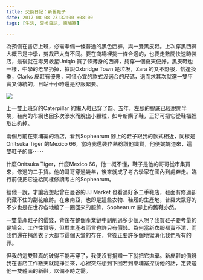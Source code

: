 ```yaml
---
title: 交換日記：新舊鞋子
date: 2017-08-08 23:32:00 +08:00
tags: [生活, 交換日記, 柬埔寨]

---
```


  
  
  
為預備在書店上班，必需準備一條普通的黑色西褲，與一雙黑皮鞋。上次穿黑西褲大概已是中學，剪裁已大有不同。要在商場裡挑一條合適的，也要走數間快速時裝店，最後就在毒男救星Uniqlo 買了條薄身的西褲，夠穿一個夏天便好。黑皮鞋也一樣，中學的老早扔掉，據說Oxbridge Town 是垃圾，Zara 的又不舒服，恰逢換季，Clarks 皮鞋有優惠，可惜心宜的款式沒適合的尺碼，退而求其次就選一雙平實又傳統的，日站十小時還是舒服緊要。  
  
  
[![](https://2.bp.blogspot.com/-ZEmhI4EEof4/WYnZj-qTLwI/AAAAAAAAFvo/059CnCgj7e4HGBfXFL5cpB9DsuGUy3y2ACLcBGAs/s320/WhatsApp%2BImage%2B2017-08-08%2Bat%2B17.03.38.jpg)](https://2.bp.blogspot.com/-ZEmhI4EEof4/WYnZj-qTLwI/AAAAAAAAFvo/059CnCgj7e4HGBfXFL5cpB9DsuGUy3y2ACLcBGAs/s1600/WhatsApp%2BImage%2B2017-08-08%2Bat%2B17.03.38.jpg)
  
  
上一雙上班穿的Caterpillar 的懶人鞋已穿了四、五年，左腳的膠底已經脫開半塊，鞋內的布網也因多次滲水而脫出小顆粒，如今新購了鞋，正好可把它從鞋櫃裡取出扔掉。  
  
兩個月前在柬埔寨的酒店，看到Sophearum 腳上的鞋子跟我的款式相近，同樣是 Onitsuka Tiger 的Mexico 66，當時我還裝作熟稔讚他識貨，他便娓娓道來，這雙鞋子的事⋯⋯  
  
什麼Onitsuka Tiger，什麼Mexico 66，他一概不懂，鞋子是他的哥哥從市集買來，修過的二手貨。他的哥哥穿過幾年，後來就成了考古學家在國內到處奔走。臨行前便把它送給同樣修讀考古的Sophearum。  
  
經他一說，才讓我想起曾在曼谷的JJ Market 也看過好多二手鞋店，鞋面有修過卻仍藏不住的刮花痕跡。在東南亞，也即是這些衣物、鞋履的生產地，普羅大眾穿的不少也是在世界各地繞了一圈回來的服飾，Sophearum 腳上的舊鞋亦然。  
  
一雙量產鞋子的價錢，背後在整個產業鏈中剝削過多少個人呢？我買鞋子要考量的是場合、工作性質等，但對生產者而言也許只有價錢。為何當新衣服都賣不清，而我們還在捐舊衣？大都市這個天堂的存在，背後正要許多個地獄消化我們所有的罪。  
  
但我的這雙鞋真的破得不能再穿了，我便沒有捐贈一下就把它拋棄。新皮鞋的價錢我在書店工作數天就能掙回來，心裡突然想到下回若到柬埔寨探訪他的話，定要送他一雙體面的新鞋，以備不時之需。  
  
  

